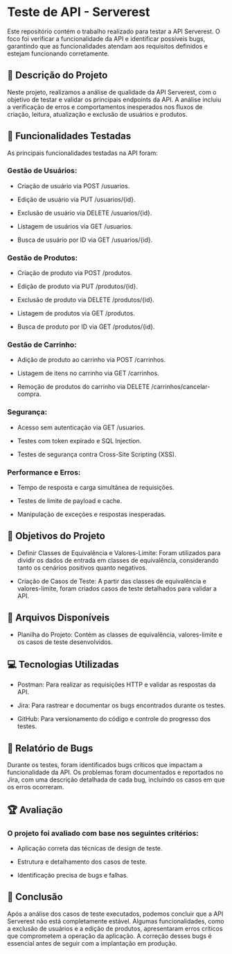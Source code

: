 # Teste de API - Serverest

Este repositório contém o trabalho realizado para testar a API Serverest. O foco foi verificar a funcionalidade da API e identificar possíveis bugs, garantindo que as funcionalidades atendam aos requisitos definidos e estejam funcionando corretamente.

## 📖 Descrição do Projeto

Neste projeto, realizamos a análise de qualidade da API Serverest, com o objetivo de testar e validar os principais endpoints da API. A análise incluiu a verificação de erros e comportamentos inesperados nos fluxos de criação, leitura, atualização e exclusão de usuários e produtos.

## 🚀 Funcionalidades Testadas

As principais funcionalidades testadas na API foram:

### Gestão de Usuários:

- Criação de usuário via POST /usuarios.

- Edição de usuário via PUT /usuarios/{id}.

- Exclusão de usuário via DELETE /usuarios/{id}.

- Listagem de usuários via GET /usuarios.

- Busca de usuário por ID via GET /usuarios/{id}.

### Gestão de Produtos:

- Criação de produto via POST /produtos.

- Edição de produto via PUT /produtos/{id}.

- Exclusão de produto via DELETE /produtos/{id}.

- Listagem de produtos via GET /produtos.

- Busca de produto por ID via GET /produtos/{id}.

### Gestão de Carrinho:

- Adição de produto ao carrinho via POST /carrinhos.

- Listagem de itens no carrinho via GET /carrinhos.

- Remoção de produtos do carrinho via DELETE /carrinhos/cancelar-compra.

### Segurança:

- Acesso sem autenticação via GET /usuarios.

- Testes com token expirado e SQL Injection.

- Testes de segurança contra Cross-Site Scripting (XSS).

### Performance e Erros:

- Tempo de resposta e carga simultânea de requisições.

- Testes de limite de payload e cache.

- Manipulação de exceções e respostas inesperadas.

## 🎯 Objetivos do Projeto

- Definir Classes de Equivalência e Valores-Limite: Foram utilizados para dividir os dados de entrada em classes de equivalência, considerando tanto os cenários positivos quanto negativos.

- Criação de Casos de Teste: A partir das classes de equivalência e valores-limite, foram criados casos de teste detalhados para validar a API.

## 📂 Arquivos Disponíveis

- Planilha do Projeto: Contém as classes de equivalência, valores-limite e os casos de teste desenvolvidos.

## 💻 Tecnologias Utilizadas

- Postman: Para realizar as requisições HTTP e validar as respostas da API.

- Jira: Para rastrear e documentar os bugs encontrados durante os testes.

- GitHub: Para versionamento do código e controle do progresso dos testes.

## 🐛 Relatório de Bugs

Durante os testes, foram identificados bugs críticos que impactam a funcionalidade da API. Os problemas foram documentados e reportados no Jira, com uma descrição detalhada de cada bug, incluindo os casos em que os erros ocorreram.

## 🏆 Avaliação

### O projeto foi avaliado com base nos seguintes critérios:

- Aplicação correta das técnicas de design de teste.

- Estrutura e detalhamento dos casos de teste.

- Identificação precisa de bugs e falhas.

## 🏁 Conclusão

Após a análise dos casos de teste executados, podemos concluir que a API Serverest não está completamente estável. Algumas funcionalidades, como a exclusão de usuários e a edição de produtos, apresentaram erros críticos que comprometem a operação da aplicação. A correção desses bugs é essencial antes de seguir com a implantação em produção.
